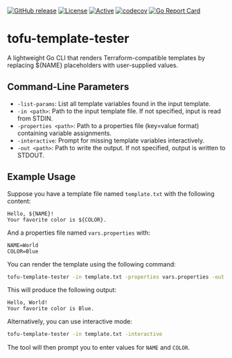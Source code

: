 [![GitHub release](https://img.shields.io/github/release/UnitVectorY-Labs/tofu-template-tester.svg)](https://github.com/UnitVectorY-Labs/tofu-template-tester/releases/latest) [![License](https://img.shields.io/badge/license-MIT-blue)](https://opensource.org/licenses/MIT) [![Active](https://img.shields.io/badge/Status-Active-green)](https://guide.unitvectorylabs.com/bestpractices/status/#active) [![codecov](https://codecov.io/gh/UnitVectorY-Labs/tofu-template-tester/graph/badge.svg?token=s6U8PSJph9)](https://codecov.io/gh/UnitVectorY-Labs/tofu-template-tester) [![Go Report Card](https://goreportcard.com/badge/github.com/UnitVectorY-Labs/tofu-template-tester)](https://goreportcard.com/report/github.com/UnitVectorY-Labs/tofu-template-tester)

# tofu-template-tester

A lightweight Go CLI that renders Terraform-compatible templates by replacing ${NAME} placeholders with user-supplied values.

## Command-Line Parameters

*   `-list-params`: List all template variables found in the input template.
*   `-in <path>`: Path to the input template file. If not specified, input is read from STDIN.
*   `-properties <path>`: Path to a properties file (key=value format) containing variable assignments.
*   `-interactive`: Prompt for missing template variables interactively.
*   `-out <path>`: Path to write the output. If not specified, output is written to STDOUT.

## Example Usage

Suppose you have a template file named `template.txt` with the following content:

```
Hello, ${NAME}!
Your favorite color is ${COLOR}.
```

And a properties file named `vars.properties` with:

```
NAME=World
COLOR=Blue
```

You can render the template using the following command:

```bash
tofu-template-tester -in template.txt -properties vars.properties -out output.txt
```

This will produce the following output:

```
Hello, World!
Your favorite color is Blue.
```

Alternatively, you can use interactive mode:

```bash
tofu-template-tester -in template.txt -interactive
```

The tool will then prompt you to enter values for `NAME` and `COLOR`.
